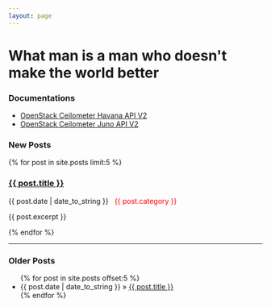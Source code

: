 ```yaml
---
layout: page
---
```

# What man is a man who doesn't make the world better

<h3>Documentations</h3>
<ul>
  <li><a href="./assets/doc/ceilometer-havana-api-v2.html">OpenStack Ceilometer Havana API V2</a></li>
  <li><a href="./assets/doc/ceilometer-juno-api-v2">OpenStack Ceilometer Juno API V2</a></li>
</ul>

<h3>New Posts</h3>
{% for post in site.posts limit:5 %}
<div>
    <p><a href="{{ post.url }}"><h3>{{ post.title }}</h3></a></p>
    <p>
      <span>{{ post.date | date_to_string }}</span>&nbsp;&nbsp;
      <span style="color:red">{{ post.category }}</span>
    </p>
    <p>{{ post.excerpt }}</p>
</div>
{% endfor %}

<hr />
<h3>Older Posts</h3>
<ul>
  {% for post in site.posts offset:5 %}
    <li>
      <span>{{ post.date | date_to_string }}</span> &raquo;
      <a href="{{ post.url }}">{{ post.title }}</a>
    </li>
  {% endfor %}
</ul>
